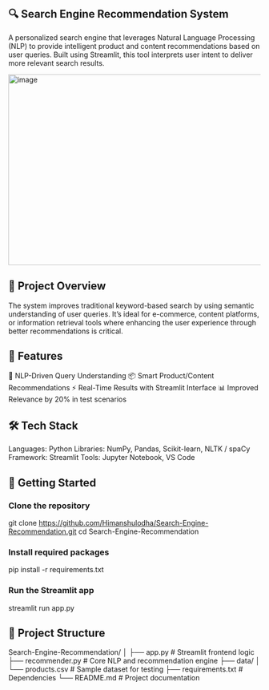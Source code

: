 ## 🔍 Search Engine Recommendation System
A personalized search engine that leverages Natural Language Processing (NLP) to provide intelligent product and content recommendations based on user queries. Built using Streamlit, this tool interprets user intent to deliver more relevant search results.

<img width="916" height="381" alt="image" src="https://github.com/user-attachments/assets/7122bf57-73e4-48d8-9d99-25c7cd853a9d" />

## 📌 Project Overview
The system improves traditional keyword-based search by using semantic understanding of user queries. It’s ideal for e-commerce, content platforms, or information retrieval tools where enhancing the user experience through better recommendations is critical.

## 🎯 Features
💬 NLP-Driven Query Understanding
📦 Smart Product/Content Recommendations
⚡ Real-Time Results with Streamlit Interface
📊 Improved Relevance by 20% in test scenarios

## 🛠️ Tech Stack
Languages: Python
Libraries: NumPy, Pandas, Scikit-learn, NLTK / spaCy
Framework: Streamlit
Tools: Jupyter Notebook, VS Code

## 🚀 Getting Started
### Clone the repository
git clone https://github.com/Himanshulodha/Search-Engine-Recommendation.git
cd Search-Engine-Recommendation

### Install required packages
pip install -r requirements.txt

### Run the Streamlit app
streamlit run app.py

## 📁 Project Structure
Search-Engine-Recommendation/
│
├── app.py                # Streamlit frontend logic
├── recommender.py        # Core NLP and recommendation engine
├── data/
│   └── products.csv      # Sample dataset for testing
├── requirements.txt      # Dependencies
└── README.md             # Project documentation
